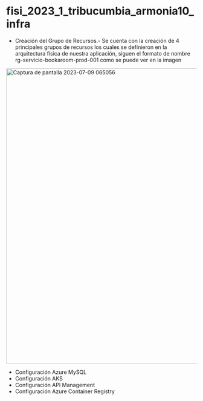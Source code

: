 # fisi_2023_1_tribucumbia_armonia10_infra
- Creación del Grupo de Recursos.- Se cuenta con la creación de 4 principales grupos de recursos los cuales se definieron en la arquitectura física de nuestra aplicación, siguen el formato de nombre rg-servicio-bookaroom-prod-001 como se puede ver en la imagen
<img width="782" alt="Captura de pantalla 2023-07-09 065056" src="https://github.com/grupo2armonia10/fisi_2023_1_tribucumbia_armonia10_infra/assets/138836209/2cddcf3c-b218-4260-a1ac-992560d69522">

- Configuración Azure MySQL
- Configuración AKS
- Configuración API Management
- Configuración Azure Container Registry
